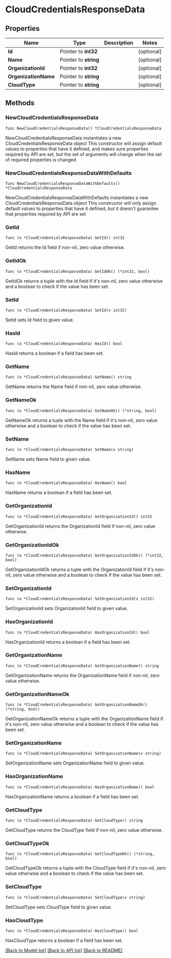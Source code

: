 # CloudCredentialsResponseData

## Properties

Name | Type | Description | Notes
------------ | ------------- | ------------- | -------------
**Id** | Pointer to **int32** |  | [optional] 
**Name** | Pointer to **string** |  | [optional] 
**OrganizationId** | Pointer to **int32** |  | [optional] 
**OrganizationName** | Pointer to **string** |  | [optional] 
**CloudType** | Pointer to **string** |  | [optional] 

## Methods

### NewCloudCredentialsResponseData

`func NewCloudCredentialsResponseData() *CloudCredentialsResponseData`

NewCloudCredentialsResponseData instantiates a new CloudCredentialsResponseData object
This constructor will assign default values to properties that have it defined,
and makes sure properties required by API are set, but the set of arguments
will change when the set of required properties is changed

### NewCloudCredentialsResponseDataWithDefaults

`func NewCloudCredentialsResponseDataWithDefaults() *CloudCredentialsResponseData`

NewCloudCredentialsResponseDataWithDefaults instantiates a new CloudCredentialsResponseData object
This constructor will only assign default values to properties that have it defined,
but it doesn't guarantee that properties required by API are set

### GetId

`func (o *CloudCredentialsResponseData) GetId() int32`

GetId returns the Id field if non-nil, zero value otherwise.

### GetIdOk

`func (o *CloudCredentialsResponseData) GetIdOk() (*int32, bool)`

GetIdOk returns a tuple with the Id field if it's non-nil, zero value otherwise
and a boolean to check if the value has been set.

### SetId

`func (o *CloudCredentialsResponseData) SetId(v int32)`

SetId sets Id field to given value.

### HasId

`func (o *CloudCredentialsResponseData) HasId() bool`

HasId returns a boolean if a field has been set.

### GetName

`func (o *CloudCredentialsResponseData) GetName() string`

GetName returns the Name field if non-nil, zero value otherwise.

### GetNameOk

`func (o *CloudCredentialsResponseData) GetNameOk() (*string, bool)`

GetNameOk returns a tuple with the Name field if it's non-nil, zero value otherwise
and a boolean to check if the value has been set.

### SetName

`func (o *CloudCredentialsResponseData) SetName(v string)`

SetName sets Name field to given value.

### HasName

`func (o *CloudCredentialsResponseData) HasName() bool`

HasName returns a boolean if a field has been set.

### GetOrganizationId

`func (o *CloudCredentialsResponseData) GetOrganizationId() int32`

GetOrganizationId returns the OrganizationId field if non-nil, zero value otherwise.

### GetOrganizationIdOk

`func (o *CloudCredentialsResponseData) GetOrganizationIdOk() (*int32, bool)`

GetOrganizationIdOk returns a tuple with the OrganizationId field if it's non-nil, zero value otherwise
and a boolean to check if the value has been set.

### SetOrganizationId

`func (o *CloudCredentialsResponseData) SetOrganizationId(v int32)`

SetOrganizationId sets OrganizationId field to given value.

### HasOrganizationId

`func (o *CloudCredentialsResponseData) HasOrganizationId() bool`

HasOrganizationId returns a boolean if a field has been set.

### GetOrganizationName

`func (o *CloudCredentialsResponseData) GetOrganizationName() string`

GetOrganizationName returns the OrganizationName field if non-nil, zero value otherwise.

### GetOrganizationNameOk

`func (o *CloudCredentialsResponseData) GetOrganizationNameOk() (*string, bool)`

GetOrganizationNameOk returns a tuple with the OrganizationName field if it's non-nil, zero value otherwise
and a boolean to check if the value has been set.

### SetOrganizationName

`func (o *CloudCredentialsResponseData) SetOrganizationName(v string)`

SetOrganizationName sets OrganizationName field to given value.

### HasOrganizationName

`func (o *CloudCredentialsResponseData) HasOrganizationName() bool`

HasOrganizationName returns a boolean if a field has been set.

### GetCloudType

`func (o *CloudCredentialsResponseData) GetCloudType() string`

GetCloudType returns the CloudType field if non-nil, zero value otherwise.

### GetCloudTypeOk

`func (o *CloudCredentialsResponseData) GetCloudTypeOk() (*string, bool)`

GetCloudTypeOk returns a tuple with the CloudType field if it's non-nil, zero value otherwise
and a boolean to check if the value has been set.

### SetCloudType

`func (o *CloudCredentialsResponseData) SetCloudType(v string)`

SetCloudType sets CloudType field to given value.

### HasCloudType

`func (o *CloudCredentialsResponseData) HasCloudType() bool`

HasCloudType returns a boolean if a field has been set.


[[Back to Model list]](../README.md#documentation-for-models) [[Back to API list]](../README.md#documentation-for-api-endpoints) [[Back to README]](../README.md)


